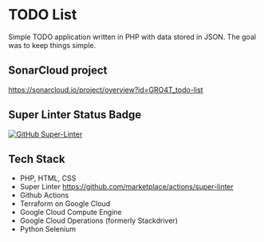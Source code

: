 # TODO List
Simple TODO application written in PHP with data stored in JSON.
The goal was to keep things simple.

## SonarCloud project
https://sonarcloud.io/project/overview?id=GRO4T_todo-list

## Super Linter Status Badge
[![GitHub Super-Linter](https://github.com/GRO4T/todo-list/workflows/Lint%20Code%20Base/badge.svg)](https://github.com/marketplace/actions/super-linter)

## Tech Stack
* PHP, HTML, CSS
* Super Linter https://github.com/marketplace/actions/super-linter
* Github Actions
* Terraform on Google Cloud
* Google Cloud Compute Engine
* Google Cloud Operations (formerly Stackdriver)
* Python Selenium
